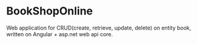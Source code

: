 # BookShopOnline
Web application for CRUD(create, retrieve, update, delete) on entity book, written on Angular + asp.net web api core.

